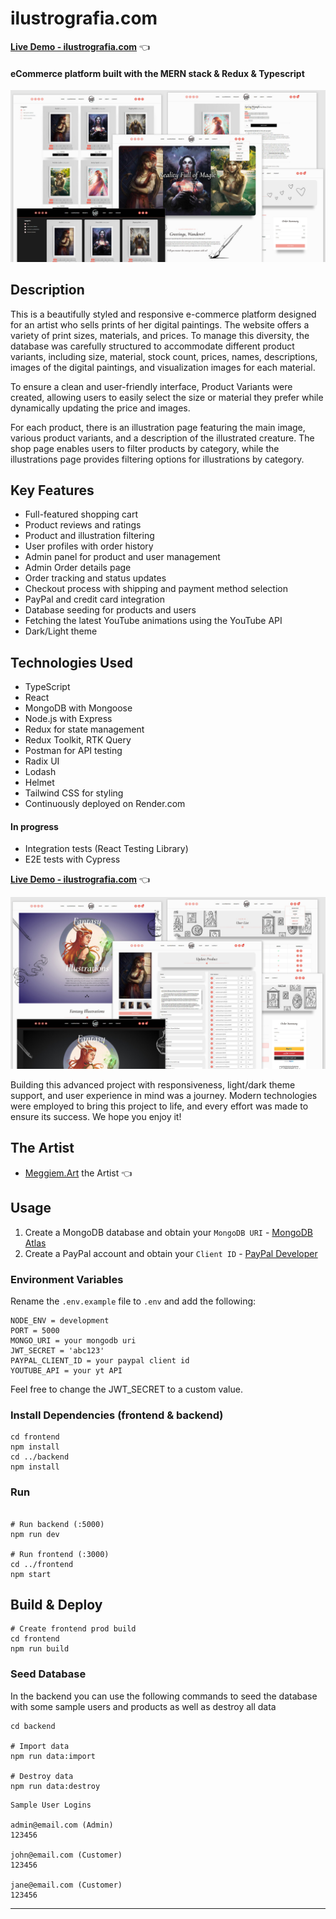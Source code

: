 # ilustrografia.com

[**Live Demo - ilustrografia.com**](https://ilustrografia.com/) 👈

#### eCommerce platform built with the MERN stack & Redux & Typescript

<img src="./frontend/public/images/github-screens/ilustrografia-fullstack-app-1.jpg" alt="screens of the ilustrografia eCommerce platform">

## Description
This is a beautifully styled and responsive e-commerce platform designed for an artist who sells prints of her digital paintings. The website offers a variety of print sizes, materials, and prices. To manage this diversity, the database was carefully structured to accommodate different product variants, including size, material, stock count, prices, names, descriptions, images of the digital paintings, and visualization images for each material.

To ensure a clean and user-friendly interface, Product Variants were created, allowing users to easily select the size or material they prefer while dynamically updating the price and images.

For each product, there is an illustration page featuring the main image, various product variants, and a description of the illustrated creature. The shop page enables users to filter products by category, while the illustrations page provides filtering options for illustrations by category.

## Key Features

- Full-featured shopping cart
- Product reviews and ratings
- Product and illustration filtering
- User profiles with order history
- Admin panel for product and user management
- Admin Order details page
- Order tracking and status updates
- Checkout process with shipping and payment method selection
- PayPal and credit card integration
- Database seeding for products and users
- Fetching the latest YouTube animations using the YouTube API
- Dark/Light theme

## Technologies Used

- TypeScript
- React
- MongoDB with Mongoose
- Node.js with Express
- Redux for state management
- Redux Toolkit, RTK Query
- Postman for API testing
- Radix UI
- Lodash
- Helmet
- Tailwind CSS for styling
- Continuously deployed on Render.com

#### In progress

- Integration tests (React Testing Library)
- E2E tests with Cypress

[**Live Demo - ilustrografia.com**](https://ilustrografia.com/) 👈

<img src="./frontend/public/images/github-screens/ilustrografia-fullstack-app-2.jpg" alt="screens of the ilustrografia eCommerce platform">

Building this advanced project with responsiveness, light/dark theme support, and user experience in mind was a journey. Modern technologies were employed to bring this project to life, and every effort was made to ensure its success. We hope you enjoy it!

## The Artist

- [Meggiem.Art](https://www.instagram.com/meggie_art/) the Artist 👈

## Usage

1. Create a MongoDB database and obtain your `MongoDB URI` - [MongoDB Atlas](https://www.mongodb.com/cloud/atlas/register)
2. Create a PayPal account and obtain your `Client ID` - [PayPal Developer](https://developer.paypal.com/)

### Environment Variables

Rename the `.env.example` file to `.env` and add the following:

```
NODE_ENV = development
PORT = 5000
MONGO_URI = your mongodb uri
JWT_SECRET = 'abc123'
PAYPAL_CLIENT_ID = your paypal client id
YOUTUBE_API = your yt API
```

Feel free to change the JWT_SECRET to a custom value.

### Install Dependencies (frontend & backend)

```
cd frontend
npm install
cd ../backend
npm install
```

### Run

```

# Run backend (:5000)
npm run dev

# Run frontend (:3000)
cd ../frontend
npm start

```

## Build & Deploy

```
# Create frontend prod build
cd frontend
npm run build
```

### Seed Database

In the backend you can use the following commands to seed the database with some sample users and products as well as destroy all data

```
cd backend

# Import data
npm run data:import

# Destroy data
npm run data:destroy
```

```
Sample User Logins

admin@email.com (Admin)
123456

john@email.com (Customer)
123456

jane@email.com (Customer)
123456
```

---